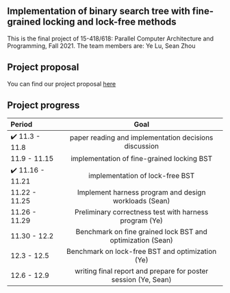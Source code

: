 ## Implementation of binary search tree with fine-grained locking and lock-free methods

This is the final project of 15-418/618: Parallel Computer Architecture and Programming, Fall 2021.
The team members are: Ye Lu, Sean Zhou

## Project proposal
You can find our project proposal [here](https://github.com/louisluSCU/15418_Project/edit/gh-pages/project_proposal.pdf)

## Project progress
| Period | Goal |
| :---         |     :---:      |
| :heavy_check_mark: 11.3 - 11.8   | paper reading and implementation decisions discussion    |
| 11.9 - 11.15     | implementation of fine-grained locking BST       |
| :heavy_check_mark: 11.16 - 11.21     | implementation of lock-free BST       |
| 11.22 - 11.25     | Implement harness program and design workloads (Sean)       |
| 11.26 - 11.29     | Preliminary correctness test with harness program (Ye)       |
| 11.30 - 12.2     | Benchmark on fine grained lock BST and optimization (Sean)       |
| 12.3 - 12.5     | Benchmark on lock-free BST and optimization (Ye)       |
| 12.6 - 12.9     | writing final report and prepare for poster session (Ye, Sean)       |
